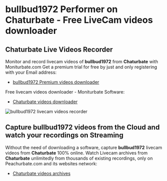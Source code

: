 # bullbud1972 Performer on Chaturbate - Free LiveCam videos downloader

## Chaturbate Live Videos Recorder

Monitor and record livecam videos of **bullbud1972** from **Chaturbate** with Moniturbate.com
Get a premium trial for free by just and only registering with your Email address:
* [bullbud1972 Premium videos downloader](https://moniturbate.com/request-demo-licence-key.html)

Free livecam videos downloader - Moniturbate Software:
* [Chaturbate videos downloader](https://moniturbate.com/moniturbate-download-software.html)

![bullbud1972 livecam videos recorder](https://peachurnet.com/templates/moniturbate-software.png)


## Capture bullbud1972 videos from the Cloud and watch your recordings on Streaming

Without the need of downloading a software, capture **bullbud1972** livecam videos from **Chaturbate** 100% online.
Watch Livecam archives from **Chaturbate** unlimitedly from thousands of existing recordings, only on Peachurbate.com and its websites network:
* [Chaturbate videos archives](https://peachurnet.com/)